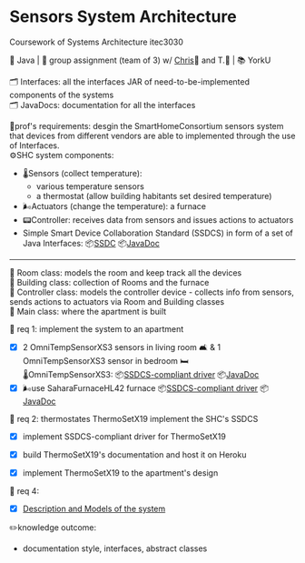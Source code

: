 # Sensors System Architecture
Coursework of Systems Architecture itec3030

🧰 Java | 🤝 group assignment (team of 3) w/ [Chris](https://github.com/ZenonZeni?tab=repositories)👤 and T.👤 | 📚 YorkU <br>

🗂 Interfaces: all the interfaces JAR of need-to-be-implemented components of the systems<br>
🗂 JavaDocs: documentation for all the interfaces

📑prof's requirements: desgin the SmartHomeConsortium sensors system that devices from different vendors are able to implemented through the use of Interfaces.<br>
⚙️SHC system components:
- 🌡Sensors (collect temperature):
  - various temperature sensors
  - a thermostat (allow building habitants set desired temperature)
- 🌬Actuators (change the temperature): a furnace
- 📟Controller: receives data from sensors and issues actions to actuators
- Simple Smart Device Collaboration Standard (SSDCS) in form of a set of Java Interfaces: 
📦[SSDC](https://github.com/phganh/sensorArchitecture/blob/80786227e58a51d54d3d0cf95da3ba33c41991a8/Interfaces/Standards.jar)
📦[JavaDoc](https://github.com/phganh/sensorArchitecture/blob/80786227e58a51d54d3d0cf95da3ba33c41991a8/JavaDocs/Standards-javadoc.zip)
---
📎 Room class: models the room and keep track all the devices<br>
📎 Building class: collection of Rooms and the furnace<br>
📎 Controller class: models the controller device - collects info from sensors, sends actions to actuators via Room and Building classes<br>
📎 Main class: where the apartment is built

📑 req 1: implement the system to an apartment
- [x] 2 OmniTempSensorXS3 sensors in living room 🛋 & 1 OmniTempSensorXS3 sensor in bedroom 🛏
<br>🌡OmniTempSensorXS3:
📦[SSDCS-compliant driver](https://github.com/phganh/sensorArchitecture/blob/80786227e58a51d54d3d0cf95da3ba33c41991a8/Interfaces/ClassLibrary-Sensor1.jar)
📦[JavaDoc](https://github.com/phganh/sensorArchitecture/blob/80786227e58a51d54d3d0cf95da3ba33c41991a8/JavaDocs/OmniTempSensor-JavaDoc.zip)
- [x] 🌬use SaharaFurnaceHL42 furnace
📦[SSDCS-compliant driver](https://github.com/phganh/sensorArchitecture/blob/80786227e58a51d54d3d0cf95da3ba33c41991a8/Interfaces/ClassLibrary-Furnace.jar)
📦[JavaDoc](https://github.com/phganh/sensorArchitecture/blob/80786227e58a51d54d3d0cf95da3ba33c41991a8/JavaDocs/Furnace-JavaDoc.zip)

📑 req 2: thermostates ThermoSetX19 implement the SHC's SSDCS
- [x] implement SSDCS-compliant driver for ThermoSetX19
- [x] build ThermoSetX19's documentation and host it on Heroku
- [x] implement ThermoSetX19 to the apartment's design


📑 req 4:
- [x] [Description and Models of the system](https://drive.google.com/file/d/1CxyhxEKsYEFAdQqP1vvTDcu36GwuUXk8/view?usp=sharing)

✏️knowledge outcome:
- documentation style, interfaces, abstract classes
